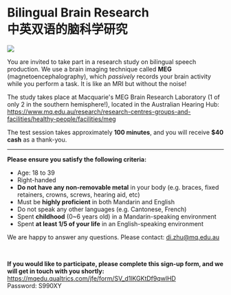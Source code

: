 # Bilingual Brain Research<br>中英双语的脑科学研究

![ ](https://www.mq.edu.au/__data/assets/image/0010/187570/MEG_banner_Paul-wright.gif)

You are invited to take part in a research study on bilingual speech production. 
We use a brain imaging technique called <b>MEG</b> (magnetoencephalography), which 
<i>passively</i> records your brain activity while you perform a task. It is like an MRI but without the noise!

The study takes place at Macquarie's MEG Brain Research Laboratory (1 of only 2 in the southern hemisphere!), located in the Australian Hearing Hub:<br>
https://www.mq.edu.au/research/research-centres-groups-and-facilities/healthy-people/facilities/meg

The test session takes approximately <b>100 minutes</b>, and you will receive <b>$40 cash</b> as a thank-you.

---

<b>Please ensure you satisfy the following criteria:</b>

* Age: 18 to 39
* Right-handed
* <b>Do not have any non-removable metal</b> in your body (e.g. braces, fixed retainers, crowns, screws, hearing aid, etc)
* Must be <b>highly proficient</b> in both Mandarin and English
* Do not speak any other languages (e.g. Cantonese, French)
* Spent <b>childhood</b> (0~6 years old) in a Mandarin-speaking environment
* Spent <b>at least 1/5 of your life</b> in an English-speaking environment

We are happy to answer any questions. Please contact: di.zhu@mq.edu.au

<br>

<b>If you would like to participate, please complete this sign-up form, and we will get in touch with you shortly:</b><br>
https://mqedu.qualtrics.com/jfe/form/SV_d1lKGKtDf9qwlHD
<br>
Password: S990XY
